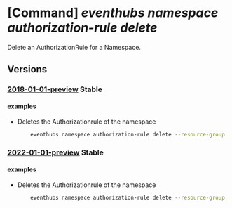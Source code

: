 # [Command] _eventhubs namespace authorization-rule delete_

Delete an AuthorizationRule for a Namespace.

## Versions

### [2018-01-01-preview](/Resources/mgmt-plane/L3N1YnNjcmlwdGlvbnMve30vcmVzb3VyY2Vncm91cHMve30vcHJvdmlkZXJzL21pY3Jvc29mdC5ldmVudGh1Yi9uYW1lc3BhY2VzL3t9L2F1dGhvcml6YXRpb25ydWxlcy97fQ==/2018-01-01-preview.xml) **Stable**

<!-- mgmt-plane /subscriptions/{}/resourcegroups/{}/providers/microsoft.eventhub/namespaces/{}/authorizationrules/{} 2018-01-01-preview -->

#### examples

- Deletes the Authorizationrule of the namespace
    ```bash
        eventhubs namespace authorization-rule delete --resource-group myresourcegroup --namespace-name mynamespace --name myauthorule
    ```

### [2022-01-01-preview](/Resources/mgmt-plane/L3N1YnNjcmlwdGlvbnMve30vcmVzb3VyY2Vncm91cHMve30vcHJvdmlkZXJzL21pY3Jvc29mdC5ldmVudGh1Yi9uYW1lc3BhY2VzL3t9L2F1dGhvcml6YXRpb25ydWxlcy97fQ==/2022-01-01-preview.xml) **Stable**

<!-- mgmt-plane /subscriptions/{}/resourcegroups/{}/providers/microsoft.eventhub/namespaces/{}/authorizationrules/{} 2022-01-01-preview -->

#### examples

- Deletes the Authorizationrule of the namespace
    ```bash
        eventhubs namespace authorization-rule delete --resource-group myresourcegroup --namespace-name mynamespace --name myauthorule
    ```
